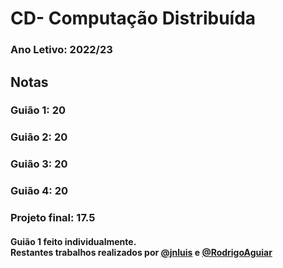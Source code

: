  # CD- Computação Distribuída
### Ano Letivo: 2022/23
## Notas

### **Guião 1: 20**

### **Guião 2: 20**

### **Guião 3: 20**

### **Guião 4: 20**

### **Projeto final: 17.5**

#### Guião 1 feito individualmente. <br> Restantes trabalhos realizados por [@jnluis](https://github.com/jnluis) e [@RodrigoAguiar](https://github.com/FiNeX96)
